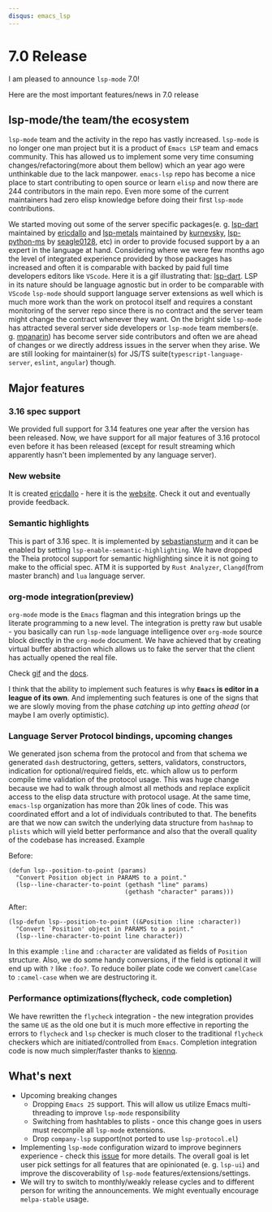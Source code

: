 ```yaml
---
disqus: emacs_lsp 
---
```


# 7.0 Release

I am pleased to announce `lsp-mode` 7.0!

Here are the most important features/news in 7.0 release

## lsp-mode/the team/the ecosystem

`lsp-mode` team and the activity in the repo has vastly increased. `lsp-mode` is
no longer one man project but it is a product of `Emacs LSP` team and emacs
community. This has allowed us to implement some very time consuming
changes/refactoring(more about them bellow) which an year ago were unthinkable
due to the lack manpower. `emacs-lsp` repo has become a nice place to start
contributing to open source or learn `elisp` and now there are 244 contributors
in the main repo. Even more some of the current maintainers had zero elisp
knowledge before doing their first `lsp-mode` contributions.

We started moving out some of the server specific packages(e. g. [lsp-dart](https://emacs-lsp.github.io/lsp-dart)
maintained by [ericdallo](https://github.com/ericdallo) and [lsp-metals](https://emacs-lsp.github.io/lsp-metals) 
maintained by [kurnevsky](https://github.com/kurnevsky), [lsp-python-ms](https://emacs-lsp.github.io/lsp-python-ms) 
by [seagle0128](https://github.com/seagle0128), etc) in order to provide focused 
support by a an expert in the language at hand. Considering where we were few months ago the
level of integrated experience provided by those packages has increased and
often it is comparable with backed by paid full time developers editors like
`VScode`. Here it is a gif illustrating that: [lsp-dart](https://files.gitter.im/emacs-lsp/lsp-mode/1kGs/lsp-dart-dap-flutter.gif). 
LSP in its nature should be language agnostic but in order to be comparable with `VScode`
`lsp-mode` should support language server extensions as well which is much more
work than the work on protocol itself and requires a constant monitoring of the
server repo since there is no contract and the server team might change the
contract whenever they want. On the bright side `lsp-mode` has attracted several
server side developers or `lsp-mode` team members(e. g. [mpanarin](https://github.com/mpanarin)) 
has become server side contributors and often we are ahead of changes or we directly
address issues in the server when they arise. We are still looking for
maintainer(s) for JS/TS suite(`typescript-language-server`, `eslint`, `angular`)
though.

## Major features

### 3.16 spec support
We provided full support for 3.14 features one year after the version has been
released. Now, we have support for all major features of 3.16 protocol even
before it has been released (except for result streaming which apparently hasn't
been implemented by any language server).

### New website
It is created [ericdallo](https://github.com/ericdallo) - here it is the [website]( https://emacs-lsp.github.io/lsp-mode/ ). 
Check it out and eventually provide feedback.

### Semantic highlights
This is part of 3.16 spec. It is implemented by [sebastiansturm](https://github.com/sebastiansturm) 
and it can be enabled by setting `lsp-enable-semantic-highlighting`. We have dropped the Theia
protocol support for semantic highlighting since it is not going to make to the
official spec. ATM it is supported by `Rust Analyzer`, `Clangd`(from master
branch) and `lua` language server.

### org-mode integration(preview)
`org-mode` mode is the `Emacs` flagman and this integration brings up the
literate programming to a new level. The integration is pretty raw but usable -
you basically can run `lsp-mode` language intelligence over `org-mode` source
block directly in the `org-mode` document. We have achieved that by creating
virtual buffer abstraction which allows us to fake the server that the client
has actually opened the real file.

Check [gif](https://github.com/emacs-lsp/lsp-mode/blob/master/examples/org-mode.gif) and the [docs](https://github.com/emacs-lsp/lsp-mode/blob/master/docs/page/lsp-org.md).

I think that the ability to implement such features is why **`Emacs` is editor in
a league of its own**. And implementing such features is one of the signs that we
are slowly moving from the phase *catching up* into *getting ahead* (or maybe I
am overly optimistic).

### Language Server Protocol bindings, upcoming changes

We generated json schema from the protocol and from that schema we generated
`dash` destructoring, getters, setters, validators, constructors, indication for
optional/required fields, etc. which allow us to perform compile time validation
of the protocol usage. This was huge change because we had to walk through
almost all methods and replace explicit access to the elisp data structure with
protocol usage. At the same time, `emacs-lsp` organization has more than 20k
lines of code. This was coordinated effort and a lot of individuals contributed
to that. The benefits are that we now can switch the underlying data structure
from `hashmap` to `plists` which will yield better performance and also that the
overall quality of the codebase has increased. Example

Before:

``` emacs-lisp
(defun lsp--position-to-point (params)
  "Convert Position object in PARAMS to a point."
  (lsp--line-character-to-point (gethash "line" params)
                                (gethash "character" params)))
```

After:
``` emacs-lisp
(lsp-defun lsp--position-to-point ((&Position :line :character))
  "Convert `Position' object in PARAMS to a point."
  (lsp--line-character-to-point line character))
```

In this example `:line` and `:character` are validated as fields of `Position`
structure. Also, we do some handy conversions, if the field is optional it will
end up with `?` like `:foo?`. To reduce boiler plate code we convert `camelCase`
to `:camel-case` when we are destructoring it.

### Performance optimizations(flycheck, code completion)
We have rewritten the `flycheck` integration - the new integration provides the
same `UE` as the old one but it is much more effective in reporting the errors
to `flycheck` and `lsp` checker is much closer to the traditional `flycheck`
checkers which are initiated/controlled from `Emacs`. Completion integration
code is now much simpler/faster thanks to [kiennq](https://github.com/kiennq).

## What's next
- Upcoming breaking changes
  - Dropping `Emacs 25` support. This will allow us utilize Emacs multi-threading
  to improve `lsp-mode` responsibility
  - Switching from hashtables to plists - once this change goes in users must
  recompile all `lsp-mode` extensions.
  - Drop `company-lsp` support(not ported to use `lsp-protocol.el`)
- Implementing `lsp-mode` configuration wizard to improve beginners experience -
  check this [issue](https://github.com/emacs-lsp/lsp-mode/issues/1813) for more
  details. The overall goal is let user pick settings for all features that are
  opinionated (e. g. `lsp-ui`) and improve the discoverability of `lsp-mode`
  features/extensions/settings.
- We will try to switch to monthly/weakly release cycles and to different person
  for writing the announcements. We might eventually encourage `melpa-stable`
  usage.
